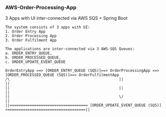 ### AWS-Order-Processing-App
  3 Apps with UI inter-connected via AWS SQS + Spring Boot
 
	The system consists of 3 apps with UI:
	1. Order Entry App 
	2. Order Processing App
	3. Order Fulfilment App
    
	The applications are inter-connected via 3 AWS-SQS Queues: 
	a. ORDER_ENTRY_QUEUE,
	b. ORDER_PROCESSED_QUEUE,
	c. ORDER_UPDATE_EVENT_QUEUE
  
	OrderEntryApp ==> [ORDER_ENTRY_QUEUE (SQS)]==> OrderProcessingApp ==> [ORDER_PROCESSED_QUEUE (SQS)]==> OrderFulfilmentApp
	/\                                                 ||                                                      ||
	||                                                 ||                                                      ||  
	||                                                 \/                                                      ||
	||=================================== [ORDER_UPDATE_EVENT_QUEUE (SQS)] <===================================||
                                                  
                                                  
                                 
                                    
  
